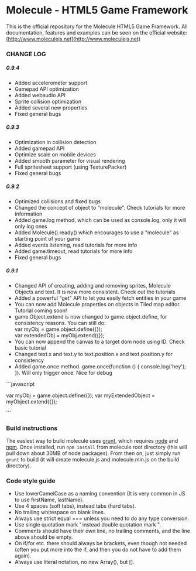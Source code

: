Molecule - HTML5 Game Framework
===============================

This is the official repository for the Molecule HTML5 Game Framework. All
documentation, features and examples can be seen on the official website:
[http://www.moleculejs.net](http://www.moleculejs.net)

### CHANGE LOG

##### 0.9.4
- Added accelerometer support
- Gamepad API optimization
- Added webaudio API
- Sprite collision optimization
- Added several new properties
- Fixed general bugs

##### 0.9.3
- Optimization in collision detection
- Added gamepad API
- Optimize scale on mobile devices
- Added smooth parameter for visual rendering
- Full spritesheet support (using TexturePacker)
- Fixed general bugs

##### 0.9.2
- Optimized collisions and fixed bugs
- Changed the concept of object to "molecule". Check tutorials for more information
- Added game.log method, which can be used as console.log, only it will only log ones
- Added Molecule().ready() which encourages to use a "molecule" as starting point of your game
- Added events listening, read tutorials for more info
- Added game.timeout, read tutorials for more info
- Fixed general bugs

##### 0.9.1
- Changed API of creating, adding and removing sprites, Molecule Objects and text. It is now more consistent. Check out the tutorials
- Added a powerful "get" API to let you easily fetch entities in your game
- You can now add Molecule properties on objects in Tiled map editor. Tutorial coming soon!
- game.Object.extend is now changed to game.object.define, for consistency reasons. You can still do:<br> var myObj = game.object.define({});<br> var extendedObj = myObj.extend({});
- You can now append the canvas to a target dom node using ID. Check basic tutorial
- Changed text.x and text.y to text.position.x and text.position.y for consistency
- Added game.once method. game.once(function () { console.log('hey'); }). Will only trigger once. Nice for debug

´´´javascript

var myObj = game.object.define({});
var myExtendedObject = myObject.extend({});

´´´

### Build instructions

The easiest way to build molecule uses [grunt](http://gruntjs.com/), which requires [node](http://www.nodejs.org/) and [npm](https://npmjs.org/). Once installed, run ```npm install``` from molecule root directory (this will pull down about 30MB of node packages). From then on, just simply run ```grunt``` to build (it will create molecule.js and molecule.min.js on the build directory).

### Code style guide

- Use lowerCamelCase as a naming convention (It is very common in JS to use firstName, lastName).
- Use 4 spaces (soft tabs), instead tabs (hard tabs).
- No trailing whitespace on blank lines.
- Always use strict equal === unless you need to do any type conversion.
- Use single quotation mark ' instead double quotation mark ".
- Comments should have their own line, no trailing comments, and the line above should be empty.
- On if/for etc. there should always be brackets, even though not needed (often you put more into the if, and then you do not have to add them again).
- Always use literal notation, no new Array(), but [].
